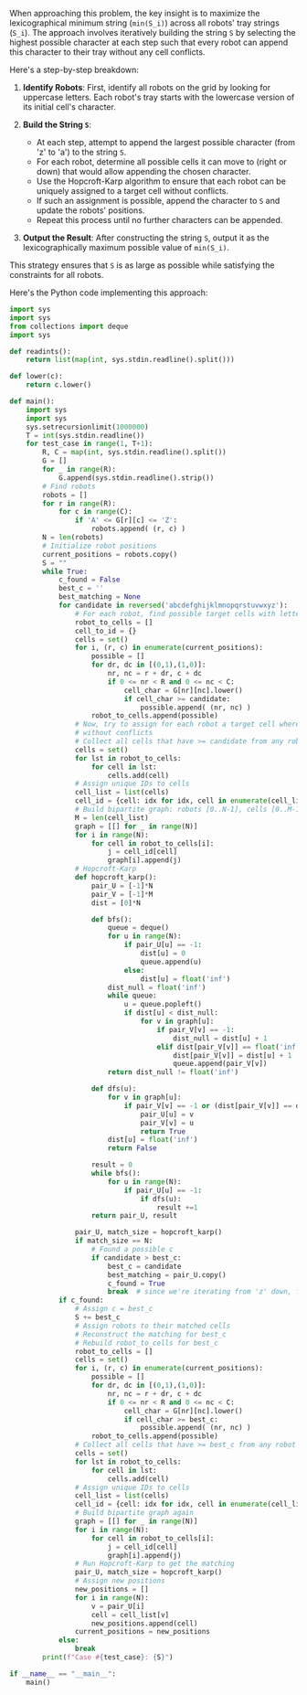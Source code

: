 When approaching this problem, the key insight is to maximize the lexicographical minimum string (`min(S_i)`) across all robots' tray strings (`S_i`). The approach involves iteratively building the string `S` by selecting the highest possible character at each step such that every robot can append this character to their tray without any cell conflicts.

Here's a step-by-step breakdown:

1. **Identify Robots**: First, identify all robots on the grid by looking for uppercase letters. Each robot's tray starts with the lowercase version of its initial cell's character.

2. **Build the String `S`**: 
   - At each step, attempt to append the largest possible character (from 'z' to 'a') to the string `S`.
   - For each robot, determine all possible cells it can move to (right or down) that would allow appending the chosen character.
   - Use the Hopcroft-Karp algorithm to ensure that each robot can be uniquely assigned to a target cell without conflicts.
   - If such an assignment is possible, append the character to `S` and update the robots' positions.
   - Repeat this process until no further characters can be appended.

3. **Output the Result**: After constructing the string `S`, output it as the lexicographically maximum possible value of `min(S_i)`.

This strategy ensures that `S` is as large as possible while satisfying the constraints for all robots.

Here's the Python code implementing this approach:

```python
import sys
import sys
from collections import deque
import sys

def readints():
    return list(map(int, sys.stdin.readline().split()))

def lower(c):
    return c.lower()

def main():
    import sys
    import sys
    sys.setrecursionlimit(1000000)
    T = int(sys.stdin.readline())
    for test_case in range(1, T+1):
        R, C = map(int, sys.stdin.readline().split())
        G = []
        for _ in range(R):
            G.append(sys.stdin.readline().strip())
        # Find robots
        robots = []
        for r in range(R):
            for c in range(C):
                if 'A' <= G[r][c] <= 'Z':
                    robots.append( (r, c) )
        N = len(robots)
        # Initialize robot positions
        current_positions = robots.copy()
        S = ""
        while True:
            c_found = False
            best_c = ''
            best_matching = None
            for candidate in reversed('abcdefghijklmnopqrstuvwxyz'):
                # For each robot, find possible target cells with letter >= candidate
                robot_to_cells = []
                cell_to_id = {}
                cells = set()
                for i, (r, c) in enumerate(current_positions):
                    possible = []
                    for dr, dc in [(0,1),(1,0)]:
                        nr, nc = r + dr, c + dc
                        if 0 <= nr < R and 0 <= nc < C:
                            cell_char = G[nr][nc].lower()
                            if cell_char >= candidate:
                                possible.append( (nr, nc) )
                    robot_to_cells.append(possible)
                # Now, try to assign for each robot a target cell where cell_char >= candidate
                # without conflicts
                # Collect all cells that have >= candidate from any robot
                cells = set()
                for lst in robot_to_cells:
                    for cell in lst:
                        cells.add(cell)
                # Assign unique IDs to cells
                cell_list = list(cells)
                cell_id = {cell: idx for idx, cell in enumerate(cell_list)}
                # Build bipartite graph: robots [0..N-1], cells [0..M-1]
                M = len(cell_list)
                graph = [[] for _ in range(N)]
                for i in range(N):
                    for cell in robot_to_cells[i]:
                        j = cell_id[cell]
                        graph[i].append(j)
                # Hopcroft-Karp
                def hopcroft_karp():
                    pair_U = [-1]*N
                    pair_V = [-1]*M
                    dist = [0]*N

                    def bfs():
                        queue = deque()
                        for u in range(N):
                            if pair_U[u] == -1:
                                dist[u] = 0
                                queue.append(u)
                            else:
                                dist[u] = float('inf')
                        dist_null = float('inf')
                        while queue:
                            u = queue.popleft()
                            if dist[u] < dist_null:
                                for v in graph[u]:
                                    if pair_V[v] == -1:
                                        dist_null = dist[u] + 1
                                    elif dist[pair_V[v]] == float('inf'):
                                        dist[pair_V[v]] = dist[u] + 1
                                        queue.append(pair_V[v])
                        return dist_null != float('inf')

                    def dfs(u):
                        for v in graph[u]:
                            if pair_V[v] == -1 or (dist[pair_V[v]] == dist[u] + 1 and dfs(pair_V[v])):
                                pair_U[u] = v
                                pair_V[v] = u
                                return True
                        dist[u] = float('inf')
                        return False

                    result = 0
                    while bfs():
                        for u in range(N):
                            if pair_U[u] == -1:
                                if dfs(u):
                                    result +=1
                    return pair_U, result

                pair_U, match_size = hopcroft_karp()
                if match_size == N:
                    # Found a possible c
                    if candidate > best_c:
                        best_c = candidate
                        best_matching = pair_U.copy()
                        c_found = True
                        break  # since we're iterating from 'z' down, first found is best
            if c_found:
                # Assign c = best_c
                S += best_c
                # Assign robots to their matched cells
                # Reconstruct the matching for best_c
                # Rebuild robot_to_cells for best_c
                robot_to_cells = []
                cells = set()
                for i, (r, c) in enumerate(current_positions):
                    possible = []
                    for dr, dc in [(0,1),(1,0)]:
                        nr, nc = r + dr, c + dc
                        if 0 <= nr < R and 0 <= nc < C:
                            cell_char = G[nr][nc].lower()
                            if cell_char >= best_c:
                                possible.append( (nr, nc) )
                    robot_to_cells.append(possible)
                # Collect all cells that have >= best_c from any robot
                cells = set()
                for lst in robot_to_cells:
                    for cell in lst:
                        cells.add(cell)
                # Assign unique IDs to cells
                cell_list = list(cells)
                cell_id = {cell: idx for idx, cell in enumerate(cell_list)}
                # Build bipartite graph again
                graph = [[] for _ in range(N)]
                for i in range(N):
                    for cell in robot_to_cells[i]:
                        j = cell_id[cell]
                        graph[i].append(j)
                # Run Hopcroft-Karp to get the matching
                pair_U, match_size = hopcroft_karp()
                # Assign new positions
                new_positions = []
                for i in range(N):
                    v = pair_U[i]
                    cell = cell_list[v]
                    new_positions.append(cell)
                current_positions = new_positions
            else:
                break
        print(f"Case #{test_case}: {S}")

if __name__ == "__main__":
    main()
```